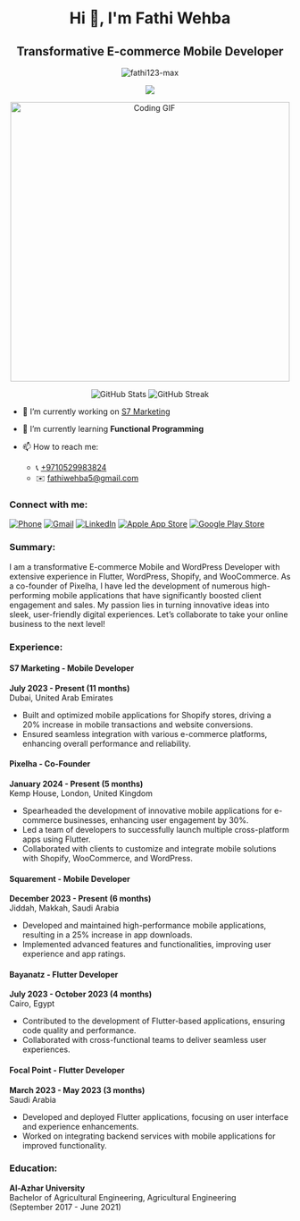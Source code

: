 <h1 align="center">Hi 👋, I'm Fathi Wehba</h1>
<h2 align="center">Transformative E-commerce Mobile Developer</h2>

<p align="center">
  <img src="https://komarev.com/ghpvc/?username=fathi123-max&label=Profile%20views&color=0e75b6&style=flat" alt="fathi123-max" />
</p>


<p align="center">
  <img src="https://readme-typing-svg.herokuapp.com/?lines=Transformative+E-commerce+Mobile+Developer;Experienced+in+Flutter%2C+WordPress%2C+Shopify;Let’s+Collaborate+to+Boost+Your+Business!&center=true&width=800&height=45">
</p>

<p align="center">
  <img src="https://media.giphy.com/media/qgQUggAC3Pfv687qPC/giphy.gif" width="500" alt="Coding GIF">
</p>

<p align="center">
  <img src="https://github-readme-stats.vercel.app/api?username=fathi123-max&show_icons=true&theme=radical" alt="GitHub Stats">
  <img src="https://github-readme-streak-stats.herokuapp.com/?user=fathi123-max&theme=radical" alt="GitHub Streak">
</p>

- 🔭 I’m currently working on [S7 Marketing](https://www.s7.marketing/)

- 🌱 I’m currently learning **Functional Programming**

- 📫 How to reach me:
  - 📞 [+9710529983824](tel:+971529983824)
  - ✉️ [fathiwehba5@gmail.com](mailto:fathiwehba5@gmail.com)

<h3 align="left">Connect with me:</h3>
<p align="left">
  <a href="tel:+9710529983824"><img src="https://img.shields.io/badge/-Phone-009688?style=flat-square&logo=Phone" alt="Phone" /></a>
  <a href="mailto:fathiwehba5@gmail.com"><img src="https://img.shields.io/badge/-Gmail-D14836?style=flat-square&logo=Gmail&logoColor=white" alt="Gmail" /></a>
  <a href="https://www.linkedin.com/in/fathi-wehba"><img src="https://img.shields.io/badge/-LinkedIn-0077B5?style=flat-square&logo=LinkedIn&logoColor=white" alt="LinkedIn" /></a>
  <a href="https://apps.apple.com/us/developer/pixelha/id1738392537"><img src="https://img.shields.io/badge/-Apple%20App%20Store-000000?style=flat-square&logo=Apple" alt="Apple App Store" /></a>
  <a href="https://play.google.com/store/apps/dev?id=5293503929502748227"><img src="https://img.shields.io/badge/-Google%20Play%20Store-3DDC84?style=flat-square&logo=Google%20Play" alt="Google Play Store" /></a>
</p>

<h3 align="left">Summary:</h3>
<p align="left">
  I am a transformative E-commerce Mobile and WordPress Developer with extensive experience in Flutter, WordPress, Shopify, and WooCommerce. As a co-founder of Pixelha, I have led the development of numerous high-performing mobile applications that have significantly boosted client engagement and sales. My passion lies in turning innovative ideas into sleek, user-friendly digital experiences. Let’s collaborate to take your online business to the next level!
</p>

<h3 align="left">Experience:</h3>

<h4>S7 Marketing - Mobile Developer</h4>
<p><strong>July 2023 - Present (11 months)</strong><br>
Dubai, United Arab Emirates</p>
<ul>
  <li>Built and optimized mobile applications for Shopify stores, driving a 20% increase in mobile transactions and website conversions.</li>
  <li>Ensured seamless integration with various e-commerce platforms, enhancing overall performance and reliability.</li>
</ul>
<h4>Pixelha - Co-Founder</h4>
<p><strong>January 2024 - Present (5 months)</strong><br>
Kemp House, London, United Kingdom</p>
<ul>
  <li>Spearheaded the development of innovative mobile applications for e-commerce businesses, enhancing user engagement by 30%.</li>
  <li>Led a team of developers to successfully launch multiple cross-platform apps using Flutter.</li>
  <li>Collaborated with clients to customize and integrate mobile solutions with Shopify, WooCommerce, and WordPress.</li>
</ul>

<h4>Squarement - Mobile Developer</h4>
<p><strong>December 2023 - Present (6 months)</strong><br>
Jiddah, Makkah, Saudi Arabia</p>
<ul>
  <li>Developed and maintained high-performance mobile applications, resulting in a 25% increase in app downloads.</li>
  <li>Implemented advanced features and functionalities, improving user experience and app ratings.</li>
</ul>

<h4>Bayanatz - Flutter Developer</h4>
<p><strong>July 2023 - October 2023 (4 months)</strong><br>
Cairo, Egypt</p>
<ul>
  <li>Contributed to the development of Flutter-based applications, ensuring code quality and performance.</li>
  <li>Collaborated with cross-functional teams to deliver seamless user experiences.</li>
</ul>

<h4>Focal Point - Flutter Developer</h4>
<p><strong>March 2023 - May 2023 (3 months)</strong><br>
Saudi Arabia</p>
<ul>
  <li>Developed and deployed Flutter applications, focusing on user interface and experience enhancements.</li>
  <li>Worked on integrating backend services with mobile applications for improved functionality.</li>
</ul>

<h3 align="left">Education:</h3>
<p><strong>Al-Azhar University</strong><br>
Bachelor of Agricultural Engineering, Agricultural Engineering<br>
(September 2017 - June 2021)</p>

